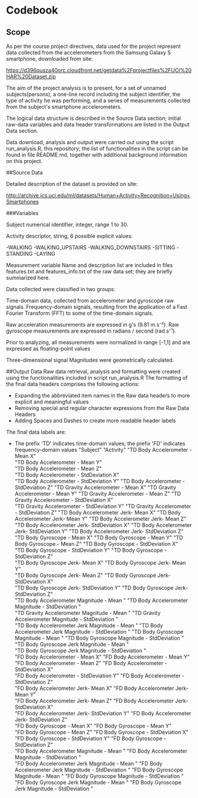 # Codebook

## Scope

As per the course project directives, data used for the project represent data collected from the accelerometers from the Samsung Galaxy S smartphone, downloaded from site:

https://d396qusza40orc.cloudfront.net/getdata%2Fprojectfiles%2FUCI%20HAR%20Dataset.zip


The aim of the project analysis is to present, for a set of unnamed subjects(persons), a one-line record including the subject identifier, the type of activity he was performing, and a series of measurements collected from the subject's smartphone accelerometers.

The logical data structure is described in the Source Data section; initial raw-data variables and data header transformations are listed in the Output Data section.

Data download, analysis and output were carried out using the script run_analysis.R, this repository; the list of functionalities in the script can be found in file README.md, together with additional background information on this project.

##Source Data

Detailed description of the dataset is provided on site:

http://archive.ics.uci.edu/ml/datasets/Human+Activity+Recognition+Using+Smartphones


###Variables

Subject numerical identifier, integer, range 1 to 30.

Activity descriptor, string, 6 possible explicit values:

-WALKING
-WALKING_UPSTAIRS
-WALKING_DOWNSTAIRS
-SITTING
-STANDING
-LAYING

Measurement variable Name and description list are included in files features.txt and features_info.txt of the raw data set; they are briefly summarized here.

Data collected were classified in two groups:

  Time-domain data, collected from accelerometer and gyroscope raw signals.
  Frequency-domain signals, resulting from the application of a Fast Fourier Transform (FFT) to some of the time-domain signals.
 
Raw acceleration measurements are expressed in g's (9.81 m.s⁻²).
Raw gyroscope measurements are expressed in radians / second (rad.s⁻¹).

Prior to analyzing, all measurements were normalized in range [-1,1] and are expressed as floating-point values

Three-dimensional signal Magnitudes were geometrically calculated.

##Output Data
Raw data retrieval, analysis and formatting were created using the functionalities included in script run_analysis.R
The formatting of the final data headers comprises the following actions:

- Expanding the abbreviated item names in the Raw data headers to more explicit and meaningful values
- Removing special and regular character expressions from the Raw Data Headers
- Adding Spaces and Dashes to create more readable header labels

The final data labels are:

- The prefix 'TD' indicates time-domain values; the prefix 'FD' indicates frequency-domain values
"Subject"
"Activity"
"TD Body Accelerometer - Mean X"                        
"TD Body Accelerometer - Mean Y"                       
"TD Body Accelerometer - Mean Z"                        
"TD Body Accelerometer - StdDeviation X"               
"TD Body Accelerometer - StdDeviation Y"
"TD Body Accelerometer - StdDeviation Z"
"TD Gravity Accelerometer - Mean X"
"TD Gravity Accelerometer - Mean Y"
"TD Gravity Accelerometer - Mean Z"
"TD Gravity Accelerometer - StdDeviation X"            
"TD Gravity Accelerometer - StdDeviation Y"
"TD Gravity Accelerometer - StdDeviation Z"
"TD Body Accelerometer Jerk- Mean X"
"TD Body Accelerometer Jerk- Mean Y"
"TD Body Accelerometer Jerk- Mean Z"
"TD Body Accelerometer Jerk- StdDeviation X"
"TD Body Accelerometer Jerk- StdDeviation Y"
"TD Body Accelerometer Jerk- StdDeviation Z"
"TD Body Gyroscope - Mean X"
"TD Body Gyroscope - Mean Y"
"TD Body Gyroscope - Mean Z"
"TD Body Gyroscope - StdDeviation X"                   
"TD Body Gyroscope - StdDeviation Y"
"TD Body Gyroscope - StdDeviation Z"                   
"TD Body Gyroscope Jerk- Mean X"
"TD Body Gyroscope Jerk- Mean Y"                       
"TD Body Gyroscope Jerk- Mean Z"
"TD Body Gyroscope Jerk- StdDeviation X"               
"TD Body Gyroscope Jerk- StdDeviation Y"
"TD Body Gyroscope Jerk- StdDeviation Z"               
"TD Body Accelerometer  Magnitude - Mean "
"TD Body Accelerometer  Magnitude - StdDeviation "     
"TD Gravity Accelerometer  Magnitude - Mean "
"TD Gravity Accelerometer  Magnitude - StdDeviation "  
"TD Body Accelerometer Jerk Magnitude - Mean "
"TD Body Accelerometer Jerk Magnitude - StdDeviation " 
"TD Body Gyroscope  Magnitude - Mean "
"TD Body Gyroscope  Magnitude - StdDeviation "         
"TD Body Gyroscope Jerk Magnitude - Mean "              
"TD Body Gyroscope Jerk Magnitude - StdDeviation "     
"FD Body Accelerometer - Mean X"
"FD Body Accelerometer - Mean Y"                       
"FD Body Accelerometer - Mean Z"
"FD Body Accelerometer - StdDeviation X"               
"FD Body Accelerometer - StdDeviation Y"
"FD Body Accelerometer - StdDeviation Z"               
"FD Body Accelerometer Jerk- Mean X"
"FD Body Accelerometer Jerk- Mean Y"                   
"FD Body Accelerometer Jerk- Mean Z"
"FD Body Accelerometer Jerk- StdDeviation X"           
"FD Body Accelerometer Jerk- StdDeviation Y"
"FD Body Accelerometer Jerk- StdDeviation Z"           
"FD Body Gyroscope - Mean X"
"FD Body Gyroscope - Mean Y"                           
"FD Body Gyroscope - Mean Z"
"FD Body Gyroscope - StdDeviation X"                   
"FD Body Gyroscope - StdDeviation Y"
"FD Body Gyroscope - StdDeviation Z"                   
"FD Body Accelerometer  Magnitude - Mean "
"FD Body Accelerometer  Magnitude - StdDeviation "     
"FD Body  Accelerometer Jerk Magnitude - Mean "
"FD Body  Accelerometer Jerk Magnitude - StdDeviation "
"FD Body  Gyroscope  Magnitude - Mean "
"FD Body  Gyroscope  Magnitude - StdDeviation "        
"FD Body  Gyroscope Jerk Magnitude - Mean "
"FD Body  Gyroscope Jerk Magnitude - StdDeviation "    
                                       
> 
